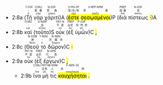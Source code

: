 - 2:8a (<RUBY><ruby><ruby>Τῇ<rt>ὀ</rt></ruby><rt>-</rt></ruby><rt>T-DSF</rt></RUBY> <RUBY><ruby><ruby>γὰρ<rt>γάρ</rt></ruby><rt>靠著</rt></ruby><rt>CONJ</rt></RUBY> <RUBY><ruby><ruby>χάριτί<rt>χάρις</rt></ruby><rt>恩典</rt></ruby><rt>N-DSF</rt></RUBY>)A (<RUBY><ruby><ruby><mark class='verb'>ἐστε</mark><rt>εἰμί</rt></ruby><rt>是/在/有</rt></ruby><rt>V-PAI-2P</rt></RUBY> <RUBY><ruby><ruby><mark class='ptc'>σεσῳσμένοι</mark><rt>σῴζω</rt></ruby><rt>得救</rt></ruby><rt>V-RPP-NPM</rt></RUBY>)P (<RUBY><ruby><ruby>διὰ<rt>διά</rt></ruby><rt>因著</rt></ruby><rt>PREP</rt></RUBY> <RUBY><ruby><ruby>πίστεως<rt>πίστις</rt></ruby><rt>信</rt></ruby><rt>N-GSF</rt></RUBY> <mark class='punctuation'>·</mark>)A 
- 2:8b <RUBY><ruby><ruby>καὶ<rt>καί</rt></ruby><rt>-</rt></ruby><rt>CONJ</rt></RUBY> (<RUBY><ruby><ruby>τοῦτο<rt>οὗτος</rt></ruby><rt>這</rt></ruby><rt>D-NSN</rt></RUBY>)S <RUBY><ruby><ruby>οὐκ<rt>οὐ</rt></ruby><rt>不是</rt></ruby><rt>PRT-N</rt></RUBY> (<RUBY><ruby><ruby>ἐξ<rt>ἐκ</rt></ruby><rt>出於</rt></ruby><rt>PREP</rt></RUBY> <RUBY><ruby><ruby>ὑμῶν<rt>σύ</rt></ruby><rt>你們的</rt></ruby><rt>P-2GP</rt></RUBY>)C <mark class='punctuation'>,</mark> 
- 2:8c (<RUBY><ruby><ruby>Θεοῦ<rt>θεός</rt></ruby><rt>神</rt></ruby><rt>N-GSM</rt></RUBY> <RUBY><ruby><ruby>τὸ<rt>ὀ</rt></ruby><rt>-</rt></ruby><rt>T-NSN</rt></RUBY> <RUBY><ruby><ruby>δῶρον<rt>δῶρον</rt></ruby><rt>所賜的</rt></ruby><rt>N-NSN</rt></RUBY>)C <mark class='punctuation'>·</mark> 
- 2:9a <RUBY><ruby><ruby>οὐκ<rt>οὐ</rt></ruby><rt>不是</rt></ruby><rt>PRT-N</rt></RUBY> (<RUBY><ruby><ruby>ἐξ<rt>ἐκ</rt></ruby><rt>出於</rt></ruby><rt>PREP</rt></RUBY> <RUBY><ruby><ruby>ἔργων<rt>ἔργον</rt></ruby><rt>行為</rt></ruby><rt>N-GPN</rt></RUBY>)C <mark class='punctuation'>,</mark>
	- 2:9b <RUBY><ruby><ruby>ἵνα<rt>ἵνα</rt></ruby><rt>-</rt></ruby><rt>CONJ</rt></RUBY> <RUBY><ruby><ruby>μή<rt>μή</rt></ruby><rt>沒有</rt></ruby><rt>PRT-N</rt></RUBY> <RUBY><ruby><ruby>τις<rt>τις</rt></ruby><rt>人</rt></ruby><rt>X-NSM</rt></RUBY> <RUBY><ruby><ruby><mark class='verb'>καυχήσηται</mark><rt>καυχάομαι</rt></ruby><rt>自誇</rt></ruby><rt>V-AMS-3S</rt></RUBY> <mark class='punctuation'>.</mark> 